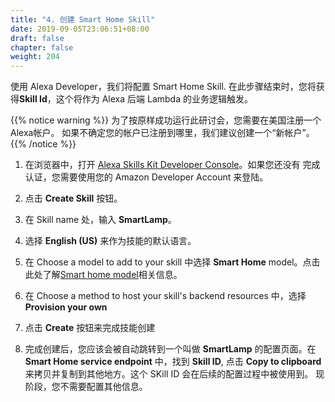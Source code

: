```yaml
---
title: "4. 创建 Smart Home Skill"
date: 2019-09-05T23:06:51+08:00
draft: false
chapter: false
weight: 204
---
```


使用 Alexa Developer，我们将配置 Smart Home Skill. 
在此步骤结束时，您将获得**Skill Id**，这个将作为 Alexa 后端 Lambda 的业务逻辑触发。

{{% notice warning %}}
为了按原样成功运行此研讨会，您需要在美国注册一个Alexa帐户。
如果不确定您的帐户已注册到哪里，我们建议创建一个“新帐户”。
{{% /notice %}}

1. 在浏览器中，打开 [Alexa Skills Kit Developer Console](https://developer.amazon.com/alexa/console/ask)。如果您还没有
完成认证，您需要使用您的 Amazon Developer Account 来登陆。

1. 点击 **Create Skill** 按钮。

1. 在 Skill name 处，输入 **SmartLamp**。

1. 选择 **English (US)** 来作为技能的默认语言。

1. 在 Choose a model to add to your skill 中选择 **Smart Home** model。点击此处了解[Smart home model](/introduction/alexa-skill-model)相关信息。

1. 在 Choose a method to host your skill's backend resources 中，选择 **Provision your own**

1. 点击 **Create** 按钮来完成技能创建

1. 完成创建后，您应该会被自动跳转到一个叫做 **SmartLamp** 的配置页面。在 **Smart Home service endpoint** 中，找到 **Skill ID**,
点击 **Copy to clipboard** 来拷贝并复制到其他地方。这个 SKill ID 会在后续的配置过程中被使用到。 现阶段，您不需要配置其他信息。


